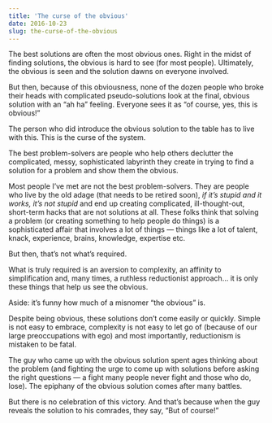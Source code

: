 ```yaml
---
title: 'The curse of the obvious'
date: 2016-10-23
slug: the-curse-of-the-obvious
---
```

The best solutions are often the most obvious ones. Right in the midst of finding solutions, the obvious is hard to see (for most people). Ultimately, the obvious is seen and the solution dawns on everyone involved.

But then, because of this obviousness, none of the dozen people who broke their heads with complicated pseudo-solutions look at the final, obvious solution with an “ah ha” feeling. Everyone sees it as “of course, yes, this is obvious!”

The person who did introduce the obvious solution to the table has to live with this. This is the curse of the system.

The best problem-solvers are people who help others declutter the complicated, messy, sophisticated labyrinth they create in trying to find a solution for a problem and show them the obvious.

Most people I’ve met are not the best problem-solvers. They are people who live by the old adage (that needs to be retired soon), _if it’s stupid and it works, it’s not stupid_ and end up creating complicated, ill-thought-out, short-term hacks that are not solutions at all. These folks think that solving a problem (or creating something to help people do things) is a sophisticated affair that involves a lot of things — things like a lot of talent, knack, experience, brains, knowledge, expertise etc.

But then, that’s not what’s required.

What is truly required is an aversion to complexity, an affinity to simplification and, many times, a ruthless reductionist approach… it is only these things that help us see the obvious.

Aside: it’s funny how much of a misnomer “the obvious” is.

Despite being obvious, these solutions don’t come easily or quickly. Simple is not easy to embrace, complexity is not easy to let go of (because of our large preoccupations with ego) and most importantly, reductionism is mistaken to be fatal.

The guy who came up with the obvious solution spent ages thinking about the problem (and fighting the urge to come up with solutions before asking the right questions — a fight many people never fight and those who do, lose). The epiphany of the obvious solution comes after many battles.

But there is no celebration of this victory. And that’s because when the guy reveals the solution to his comrades, they say, “But of course!”